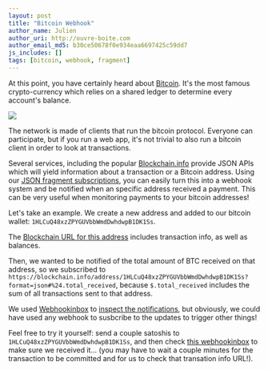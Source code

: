 ```yaml
---
layout: post
title: "Bitcoin Webhook"
author_name: Julien
author_uri: http://ouvre-boite.com
author_email_md5: b30ce50678f0e934eaa6697425c59dd7
js_includes: []
tags: [bitcoin, webhook, fragment]
---
```


At this point, you have certainly heard about [Bitcoin](https://bitcoin.org/). It's the most famous crypto-currency which relies on a shared ledger to determine every account's balance.

![](https://en.bitcoin.it/w/images/en/c/cb/BC_Logotype.png)

The network is made of clients that run the bitcoin protocol. Everyone can participate, but if you run a web app, it's not trivial to also run a bitcoin client in order to look at transactions. 

Several services, including the popular [Blockchain.info](https://blockchain.info/) provide JSON APIs which will yield information about a transaction or a Bitcoin address. Using our [JSON fragment subscriptions](http://blog.superfeedr.com/json-path/), you can easily turn this into a webhook system and be notified when an specific address received a payment. This can be very useful when monitoring payments to your bitcoin addresses!

Let's take an example. We create a new address and added to our bitcoin wallet: `1HLCuQ48xzZPYGUVbbWmdDwhdwpB1DK1Ss`.

The [Blockchain URL for this address](https://blockchain.info/address/1HLCuQ48xzZPYGUVbbWmdDwhdwpB1DK1Ss?format=json) includes transaction info, as well as balances.

Then, we wanted to be notified of the total amount of BTC received on that address, so we subscribed to `https://blockchain.info/address/1HLCuQ48xzZPYGUVbbWmdDwhdwpB1DK1Ss?format=json#%24.total_received`, because `$.total_received` includes the sum of all transactions sent to that address.

We used [Webhookinbox](http://webhookinbox.com) to [inspect the notifications](http://webhookinbox.com/view/xh5yIKaC/), but obviously, we could have used any webhook to susbcribe to the updates to trigger other things!

Feel free to try it yourself: send a couple satoshis to `1HLCuQ48xzZPYGUVbbWmdDwhdwpB1DK1Ss`, and then check [this webhookinbox](http://webhookinbox.com/view/xh5yIKaC/) to make sure we received it... (you may have to wait a couple minutes for the transaction to be committed and for us to check that transation info URL!).








